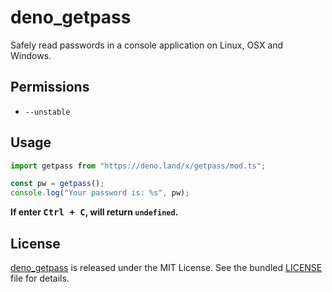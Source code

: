 # deno_getpass

Safely read passwords in a console application on Linux, OSX and Windows.

## Permissions

- `--unstable`

## Usage

```ts
import getpass from "https://deno.land/x/getpass/mod.ts";

const pw = getpass();
console.log("Your password is: %s", pw);
```

**If enter <kbd>Ctrl + C</kbd>, will return `undefined`.**

## License

[deno_getpass](https://github.com/justjavac/deno_getpass) is released under the
MIT License. See the bundled [LICENSE](./LICENSE) file for details.
